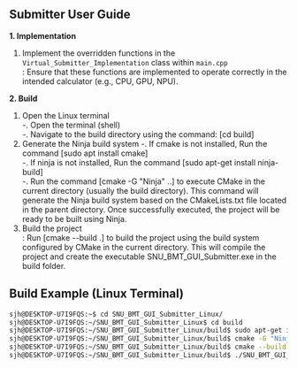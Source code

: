 
## Submitter User Guide
**1. Implementation**
   1) Implement the overridden functions in the `Virtual_Submitter_Implementation` class within `main.cpp`  
   : Ensure that these functions are implemented to operate correctly in the intended calculator (e.g., CPU, GPU, NPU).

**2. Build**  
   1) Open the Linux terminal  
  -. Open the terminal (shell)  
  -. Navigate to the build directory using the command: [cd build]
   2) Generate the Ninja build system
  -. If cmake is not installed, Run the command [sudo apt install cmake]  
  -. If ninja is not installed, Run the command [sudo apt-get install ninja-build]  
  -. Run the command [cmake -G "Ninja" ..] to execute CMake in the current directory (usually the build directory). This command will generate the Ninja build system based on the CMakeLists.txt file located in the parent directory. Once successfully executed, the project will be ready to be built using Ninja.
   4) Build the project  
   : Run [cmake --build .] to build the project using the build system configured by CMake in the current directory. This will compile the project and create the executable SNU_BMT_GUI_Submitter.exe in the build folder.

## Build Example (Linux Terminal)
```bash
sjh@DESKTOP-U7I9FQS:~$ cd SNU_BMT_GUI_Submitter_Linux/
sjh@DESKTOP-U7I9FQS:~/SNU_BMT_GUI_Submitter_Linux$ cd build
sjh@DESKTOP-U7I9FQS:~/SNU_BMT_GUI_Submitter_Linux/build$ sudo apt-get install ninja-build
sjh@DESKTOP-U7I9FQS:~/SNU_BMT_GUI_Submitter_Linux/build$ cmake -G "Ninja" ..
sjh@DESKTOP-U7I9FQS:~/SNU_BMT_GUI_Submitter_Linux/build$ cmake --build .
sjh@DESKTOP-U7I9FQS:~/SNU_BMT_GUI_Submitter_Linux/build$ ./SNU_BMT_GUI_Submitter
